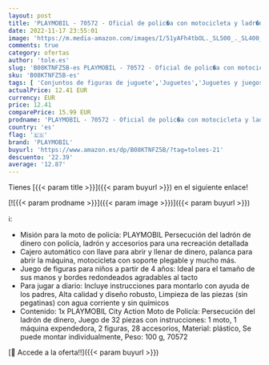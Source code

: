 ```yaml
---
layout: post
title: 'PLAYMOBIL - 70572 - Oficial de polic�a con motocicleta y ladr�n'
date: 2022-11-17 23:55:01
image: 'https://m.media-amazon.com/images/I/51yAFh4tbOL._SL500_._SL400_.jpg'
comments: true
category: ofertas
author: 'tole.es'
slug: 'B08KTNFZ5B-es PLAYMOBIL - 70572 - Oficial de polic�a con motocicleta y...'
sku: 'B08KTNFZ5B-es'
tags: [ 'Conjuntos de figuras de juguete','Juguetes','Juguetes y juegos','Muñecos y figuras','playmobil','🇪🇸', ]
actualPrice: 12.41 EUR
currency: EUR
price: 12.41
comparePrice: 15.99 EUR
prodname: 'PLAYMOBIL - 70572 - Oficial de polic�a con motocicleta y ladr�n'
country: 'es'
flag: '🇪🇸'
brand: 'PLAYMOBIL'
buyurl: 'https://www.amazon.es/dp/B08KTNFZ5B/?tag=tolees-21'
descuento: '22.39'
average: '12.87'
---
```


Tienes [{{< param title >}}]({{< param buyurl >}}) en el siguiente enlace!

[![{{< param prodname >}}]({{< param image >}})]({{< param buyurl >}})

ℹ️:

- Misión para la moto de policía: PLAYMOBIL Persecución del ladrón de dinero con policía, ladrón y accesorios para una recreación detallada
- Cajero automático con llave para abrir y llenar de dinero, palanca para abrir la máquina, motocicleta con soporte plegable y mucho más.
- Juego de figuras para niños a partir de 4 años: Ideal para el tamaño de sus manos y bordes redondeados agradables al tacto
- Para jugar a diario: Incluye instrucciones para montarlo con ayuda de los padres, Alta calidad y diseño robusto, Limpieza de las piezas (sin pegatinas) con agua corriente y sin químicos
- Contenido: 1x PLAYMOBIL City Action Moto de Policía: Persecución del ladrón de dinero, Juego de 32 piezas con instrucciones: 1 moto, 1 máquina expendedora, 2 figuras, 28 accesorios, Material: plástico, Se puede montar individualmente, Peso: 100 g, 70572

[🛒 Accede a la oferta!!]({{< param buyurl >}})
